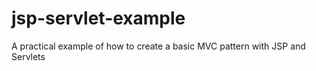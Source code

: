 # jsp-servlet-example
A practical example of how to create a basic MVC pattern with JSP and Servlets
